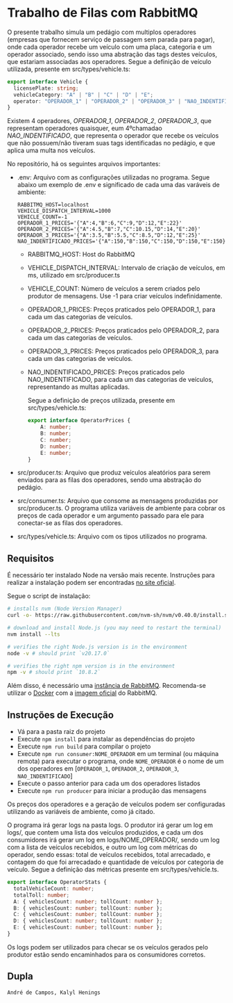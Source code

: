 # Trabalho de Filas com RabbitMQ

O presente trabalho simula um pedágio com multiplos operadores (empresas que fornecem serviço de passagem sem parada para pagar), onde cada operador recebe um veículo com uma placa, categoria e um operador associado, sendo isso uma abstração das tags destes veículos, que estariam associadas aos operadores. Segue a definição de veículo utilizada, presente em src/types/vehicle.ts:

```ts
export interface Vehicle {
  licensePlate: string;
  vehicleCategory: "A" | "B" | "C" | "D" | "E";
  operator: "OPERADOR_1" | "OPERADOR_2" | "OPERADOR_3" | "NAO_INDENTIFICADO";
}
```

Existem 4 operadores, _OPERADOR_1_, _OPERADOR_2_, _OPERADOR_3_, que representam operadores quaisquer, eum 4ºchamadao _NAO_INDENTIFICADO_, que representa o operador que recebe os veículos que não possuem/não tiveram suas tags identificadas no pedágio, e que aplica uma multa nos veículos.

No repositório, há os seguintes arquivos importantes:

- .env: Arquivo com as configurações utilizadas no programa. Segue abaixo um exemplo de .env e significado de cada uma das varáveis de ambiente:

  ```.env
  RABBITMQ_HOST=localhost
  VEHICLE_DISPATCH_INTERVAL=1000
  VEHICLE_COUNT=-1
  OPERADOR_1_PRICES='{"A":4,"B":6,"C":9,"D":12,"E":22}'
  OPERADOR_2_PRICES='{"A":4.5,"B":7,"C":10.15,"D":14,"E":20}'
  OPERADOR_3_PRICES='{"A":3.5,"B":5.5,"C":8.5,"D":12,"E":25}'
  NAO_INDENTIFICADO_PRICES='{"A":150,"B":150,"C":150,"D":150,"E":150}'
  ```

  - RABBITMQ_HOST: Host do RabbitMQ
  - VEHICLE_DISPATCH_INTERVAL: Intervalo de criação de veículos, em ms, utilizado em src/producer.ts
  - VEHICLE_COUNT: Número de veículos a serem criados pelo produtor de mensagens. Use -1 para criar veículos indefinidamente.
  - OPERADOR_1_PRICES: Preços praticados pelo OPERADOR_1, para cada um das categorias de veículos.
  - OPERADOR_2_PRICES: Preços praticados pelo OPERADOR_2, para cada um das categorias de veículos.
  - OPERADOR_3_PRICES: Preços praticados pelo OPERADOR_3, para cada um das categorias de veículos.
  - NAO_INDENTIFICADO_PRICES: Preços praticados pelo NAO_INDENTIFICADO, para cada um das categorias de veículos, representando as multas aplicadas.

    Segue a definição de preços utilizada, presente em src/types/vehicle.ts:

    ```ts
    export interface OperatorPrices {
        A: number;
        B: number;
        C: number;
        D: number;
        E: number;
    }
    ```

- src/producer.ts: Arquivo que produz veículos aleatórios para serem enviados para as filas dos operadores, sendo uma abstração do pedágio.
- src/consumer.ts: Arquivo que consome as mensagens produzidas por src/producer.ts. O programa utiliza variáveis de ambiente para cobrar os preços de cada operador e um argumento passado para ele para conectar-se as filas dos operadores.
- src/types/vehicle.ts: Arquivo com os tipos utilizados no programa.

## Requisitos

É necessário ter instalado Node na versão mais recente. Instruções para realizar a instalação podem ser encontradas [no site oficial](https://nodejs.org/en/download/package-manager).

Segue o script de instalação:

```bash
# installs nvm (Node Version Manager)
curl -o- https://raw.githubusercontent.com/nvm-sh/nvm/v0.40.0/install.sh | bash

# download and install Node.js (you may need to restart the terminal)
nvm install --lts

# verifies the right Node.js version is in the environment
node -v # should print `v20.17.0`

# verifies the right npm version is in the environment
npm -v # should print `10.8.2`
```

Além disso, é necessário uma [instância de RabbitMQ](https://www.rabbitmq.com/). Recomenda-se utilizar o [Docker](https://www.docker.com/) com a [imagem oficial](https://hub.docker.com/_/rabbitmq?uuid=a3406cd1-65e5-4936-abc8-b2bed8156a8f%0A) do RabbitMQ.

## Instruções de Execução

- Vá para a pasta raiz do projeto
- Execute `npm install` para instalar as dependências do projeto
- Execute `npm run build` para compilar o projeto
- Execute `npm run consumer:NOME_OPERADOR` em um terminal (ou máquina remota) para executar o programa, onde `NOME_OPERADOR` é o nome de um dos operadores em [`OPERADOR_1`, `OPERADOR_2`, `OPERADOR_3`, `NAO_INDENTIFICADO`]
- Execute o passo anterior para cada um dos operadores listados
- Execute `npm run producer` para iniciar a produção das mensagens

Os preços dos operadores e a geração de veículos podem ser configuradas utilizando as variáveis de ambiente, como já citado.

O programa irá gerar logs na pasta logs. O produtor irá gerar um log em logs/, que contem uma lista dos veículos produzidos, e cada um dos consumidores irá gerar um log em logs/NOME_OPERADOR/, sendo um log com a lista de veículos recebidos, e outro um log com métricas do operador, sendo essas: total de veículos recebidos, total arrecadado, e contagem do que foi arrecadado e quantidade de veículos por categoria de veículo. Segue a definição das métricas presente em src/types/vehicle.ts.

```ts
export interface OperatorStats {
  totalVehicleCount: number;
  totalToll: number;
  A: { vehiclesCount: number; tollCount: number };
  B: { vehiclesCount: number; tollCount: number };
  C: { vehiclesCount: number; tollCount: number };
  D: { vehiclesCount: number; tollCount: number };
  E: { vehiclesCount: number; tollCount: number };
}
```

Os logs podem ser utilizados para checar se os veículos gerados pelo produtor estão sendo encaminhados para os consumidores corretos.

## Dupla

    André de Campos, Kalyl Henings
